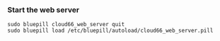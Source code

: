 <!-- usedin: [ _rails/deployment/thin-rack-server.md] -->


### Start the web server

	sudo bluepill cloud66_web_server quit
	sudo bluepill load /etc/bluepill/autoload/cloud66_web_server.pill



